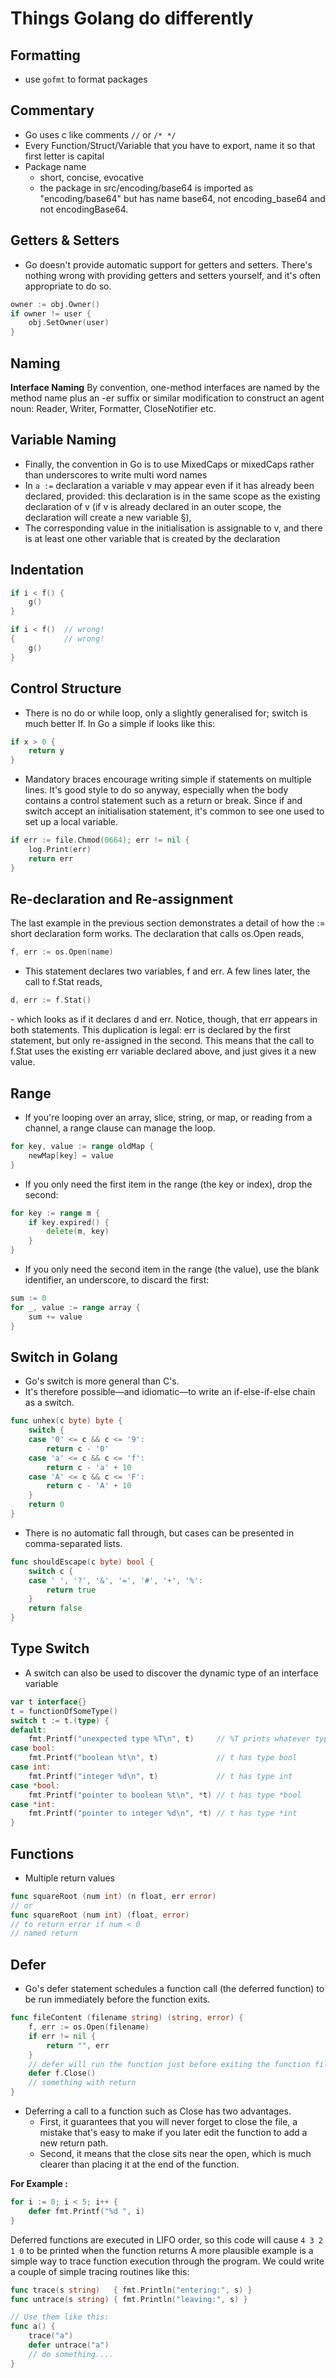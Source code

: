 # Things Golang do differently

## Formatting
- use `gofmt` to format packages

## Commentary
- Go uses c like comments `//` or `/* */`
- Every Function/Struct/Variable that you have to export, name it so that first letter is capital
- Package name
  - short, concise, evocative
  - the package in src/encoding/base64 is imported as "encoding/base64" but has name base64, not encoding_base64 and not encodingBase64.

## Getters & Setters

- Go doesn't provide automatic support for getters and setters. There's nothing wrong with providing getters and setters yourself, and it's often appropriate to do so.
```go
owner := obj.Owner()
if owner != user {
    obj.SetOwner(user)
}
```

## Naming
**Interface Naming**
By convention, one-method interfaces are named by the method name plus an -er suffix or similar modification to construct an agent noun: Reader, Writer, Formatter, CloseNotifier etc.

## Variable Naming
- Finally, the convention in Go is to use MixedCaps or mixedCaps rather than underscores to write multi word names
- In `a :=` declaration a variable v may appear even if it has already been declared, provided:
this declaration is in the same scope as the existing declaration of v (if v is already declared in an outer scope, the declaration will create a new variable §),
- The corresponding value in the initialisation is assignable to v, and there is at least one other variable that is created by the declaration

## Indentation
```go
if i < f() {
    g()
}

if i < f()  // wrong!
{           // wrong!
    g()
}
```

## Control Structure
- There is no do or while loop, only a slightly generalised for; switch is much better If. In Go a simple if looks like this:
```go
if x > 0 {
    return y
}
```
- Mandatory braces encourage writing simple if statements on multiple lines. It's good style to do so anyway, especially when the body contains a control statement such as a return or break. Since if and switch accept an initialisation statement, it's common to see one used to set up a local variable.
```go
if err := file.Chmod(0664); err != nil {
    log.Print(err)
    return err
}
```

## Re-declaration and Re-assignment
The last example in the previous section demonstrates a detail of how the := short declaration form works. The declaration that calls os.Open reads,
```go
f, err := os.Open(name)
```
- This statement declares two variables, f and err. A few lines later, the call to f.Stat reads,
```go
d, err := f.Stat()
```

-​ which looks as if it declares d and err. Notice, though, that err appears in both statements. This duplication is legal: err is declared by the first statement, but only re-assigned in the second. This means that the call to f.Stat uses the existing err variable declared above, and just gives it a new value.


## Range
- If you're looping over an array, slice, string, or map, or reading from a channel, a range clause can manage the loop.
```go
for key, value := range oldMap {
    newMap[key] = value
}
```
- If you only need the first item in the range (the key or index), drop the second:
```go
for key := range m {
    if key.expired() {
        delete(m, key)
    }
}
```
- If you only need the second item in the range (the value), use the blank identifier, an underscore, to discard the first:
```go
sum := 0
for _, value := range array {
    sum += value
}
```

## Switch in Golang
- Go's switch is more general than C's.
- It's therefore possible—and idiomatic—to write an if-else-if-else chain as a switch.
```go
func unhex(c byte) byte {
    switch {
    case '0' <= c && c <= '9':
        return c - '0'
    case 'a' <= c && c <= 'f':
        return c - 'a' + 10
    case 'A' <= c && c <= 'F':
        return c - 'A' + 10
    }
    return 0
}
```
- There is no automatic fall through, but cases can be presented in comma-separated lists.
```go
func shouldEscape(c byte) bool {
    switch c {
    case ' ', '?', '&', '=', '#', '+', '%':
        return true
    }
    return false
}
```

## Type Switch
- A switch can also be used to discover the dynamic type of an interface variable
```go
var t interface{}
t = functionOfSomeType()
switch t := t.(type) {
default:
    fmt.Printf("unexpected type %T\n", t)     // %T prints whatever type t has
case bool:
    fmt.Printf("boolean %t\n", t)             // t has type bool
case int:
    fmt.Printf("integer %d\n", t)             // t has type int
case *bool:
    fmt.Printf("pointer to boolean %t\n", *t) // t has type *bool
case *int:
    fmt.Printf("pointer to integer %d\n", *t) // t has type *int
}
```

## Functions
- Multiple return values
```go
func squareRoot (num int) (n float, err error)
// or
func squareRoot (num int) (float, error)
// to return error if num < 0
// named return
```

## Defer
- Go's defer statement schedules a function call (the deferred function) to be run immediately before the function exits.
```go
func fileContent (filename string) (string, error) {
    f, err := os.Open(filename)
    if err != nil {
        return "", err
    }
    // defer will run the function just before exiting the function fileContents
    defer f.Close()
    // something with return   
}
```
- Deferring a call to a function such as Close has two advantages. 
  - First, it guarantees that you will never forget to close the file, a mistake that's easy to make if you later edit the function to add a new return path. 
  - Second, it means that the close sits near the open, which is much clearer than placing it at the end of the function.

**For Example :**
```go
for i := 0; i < 5; i++ {
    defer fmt.Printf("%d ", i)
}
```

Deferred functions are executed in LIFO order, so this code will cause `4 3 2 1 0` to be printed when the function returns
A more plausible example is a simple way to trace function execution through the program. We could write a couple of simple tracing routines like this:
```go
func trace(s string)   { fmt.Println("entering:", s) }
func untrace(s string) { fmt.Println("leaving:", s) }

// Use them like this:
func a() {
    trace("a")
    defer untrace("a")
    // do something....
}
```